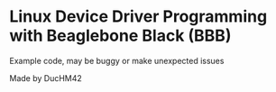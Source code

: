 # Linux Device Driver Programming with Beaglebone Black (BBB)

Example code, may be buggy or make unexpected issues

Made by DucHM42